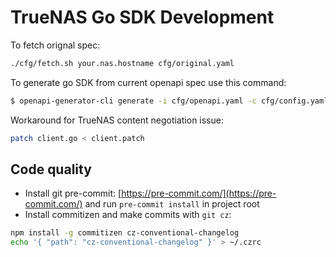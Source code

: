 # TrueNAS Go SDK Development

To fetch orignal spec:

```bash
./cfg/fetch.sh your.nas.hostname cfg/original.yaml
```

To generate go SDK from current openapi spec use this command:

```bash
$ openapi-generator-cli generate -i cfg/openapi.yaml -c cfg/config.yaml -o . -g go --git-user-id dariusbakunas --git-repo-id truenas-go-sdk
```

Workaround for TrueNAS content negotiation issue:

```bash
patch client.go < client.patch
```

## Code quality

* Install git pre-commit: [https://pre-commit.com/](https://pre-commit.com/) and run `pre-commit install` in project root
* Install commitizen and make commits with `git cz`:

```bash
npm install -g commitizen cz-conventional-changelog
echo '{ "path": "cz-conventional-changelog" }' > ~/.czrc
```